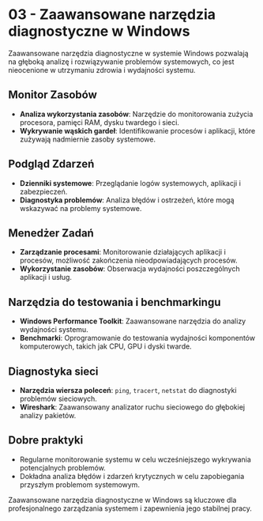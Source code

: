 
# 03 - Zaawansowane narzędzia diagnostyczne w Windows

Zaawansowane narzędzia diagnostyczne w systemie Windows pozwalają na głęboką analizę i rozwiązywanie problemów systemowych, co jest nieocenione w utrzymaniu zdrowia i wydajności systemu.

## Monitor Zasobów

- **Analiza wykorzystania zasobów**: Narzędzie do monitorowania zużycia procesora, pamięci RAM, dysku twardego i sieci.
- **Wykrywanie wąskich gardeł**: Identifikowanie procesów i aplikacji, które zużywają nadmiernie zasoby systemowe.

## Podgląd Zdarzeń

- **Dzienniki systemowe**: Przeglądanie logów systemowych, aplikacji i zabezpieczeń.
- **Diagnostyka problemów**: Analiza błędów i ostrzeżeń, które mogą wskazywać na problemy systemowe.

## Menedżer Zadań

- **Zarządzanie procesami**: Monitorowanie działających aplikacji i procesów, możliwość zakończenia nieodpowiadających procesów.
- **Wykorzystanie zasobów**: Obserwacja wydajności poszczególnych aplikacji i usług.

## Narzędzia do testowania i benchmarkingu

- **Windows Performance Toolkit**: Zaawansowane narzędzia do analizy wydajności systemu.
- **Benchmarki**: Oprogramowanie do testowania wydajności komponentów komputerowych, takich jak CPU, GPU i dyski twarde.

## Diagnostyka sieci

- **Narzędzia wiersza poleceń**: `ping`, `tracert`, `netstat` do diagnostyki problemów sieciowych.
- **Wireshark**: Zaawansowany analizator ruchu sieciowego do głębokiej analizy pakietów.

## Dobre praktyki

- Regularne monitorowanie systemu w celu wcześniejszego wykrywania potencjalnych problemów.
- Dokładna analiza błędów i zdarzeń krytycznych w celu zapobiegania przyszłym problemom systemowym.

Zaawansowane narzędzia diagnostyczne w Windows są kluczowe dla profesjonalnego zarządzania systemem i zapewnienia jego stabilnej pracy.
